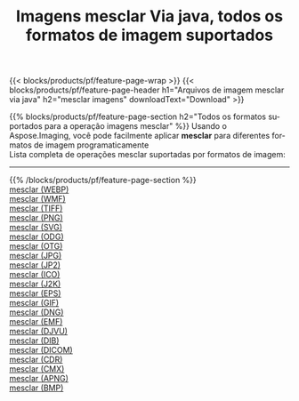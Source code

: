 ﻿---
title: Imagens mesclar Via java, todos os formatos de imagem suportados 
weight: 3920
url: /pt/java/merge 
lang: pt
langdirlevel: 2
locales: zh-hans,ja,it,ru,de,es,fr,nl,id,lt,pl,pt,vi,tr,ko,zh-hant,ar,hi,th,sv,cs,uk,he
description: Usando Aspose.Imaging, você pode facilmente imagens mesclar Via java
---

{{< blocks/products/pf/feature-page-wrap >}}
{{< blocks/products/pf/feature-page-header h1="Arquivos de imagem mesclar via java" h2="mesclar imagens" downloadText="Download" >}}


{{% blocks/products/pf/feature-page-section  h2="Todos os formatos suportados para a operação imagens mesclar" %}}
Usando o Aspose.Imaging, você pode facilmente aplicar **mesclar** para diferentes formatos de imagem programaticamente
<br/>
Lista completa de operações mesclar suportadas por formatos de imagem:
<hr/>
{{% /blocks/products/pf/feature-page-section %}}
<div class="container-fluid productfamilypage bg-gray">
    <div class="convertypes bg-gray agp-content section">
        <div class="container">
		<div class="row other-converters">
		    <div class='col-md-2 other-converter remove-lp remove-rp'><a href="/imaging/pt/java/merge/webp" >mesclar (WEBP)</a></div><div class='col-md-2 other-converter remove-lp remove-rp'><a href="/imaging/pt/java/merge/wmf" >mesclar (WMF)</a></div><div class='col-md-2 other-converter remove-lp remove-rp'><a href="/imaging/pt/java/merge/tiff" >mesclar (TIFF)</a></div><div class='col-md-2 other-converter remove-lp remove-rp'><a href="/imaging/pt/java/merge/png" >mesclar (PNG)</a></div><div class='col-md-2 other-converter remove-lp remove-rp'><a href="/imaging/pt/java/merge/svg" >mesclar (SVG)</a></div><div class='col-md-2 other-converter remove-lp remove-rp'><a href="/imaging/pt/java/merge/odg" >mesclar (ODG)</a></div><div class='col-md-2 other-converter remove-lp remove-rp'><a href="/imaging/pt/java/merge/otg" >mesclar (OTG)</a></div><div class='col-md-2 other-converter remove-lp remove-rp'><a href="/imaging/pt/java/merge/jpg" >mesclar (JPG)</a></div><div class='col-md-2 other-converter remove-lp remove-rp'><a href="/imaging/pt/java/merge/jp2" >mesclar (JP2)</a></div><div class='col-md-2 other-converter remove-lp remove-rp'><a href="/imaging/pt/java/merge/ico" >mesclar (ICO)</a></div><div class='col-md-2 other-converter remove-lp remove-rp'><a href="/imaging/pt/java/merge/j2k" >mesclar (J2K)</a></div><div class='col-md-2 other-converter remove-lp remove-rp'><a href="/imaging/pt/java/merge/eps" >mesclar (EPS)</a></div><div class='col-md-2 other-converter remove-lp remove-rp'><a href="/imaging/pt/java/merge/gif" >mesclar (GIF)</a></div><div class='col-md-2 other-converter remove-lp remove-rp'><a href="/imaging/pt/java/merge/dng" >mesclar (DNG)</a></div><div class='col-md-2 other-converter remove-lp remove-rp'><a href="/imaging/pt/java/merge/emf" >mesclar (EMF)</a></div><div class='col-md-2 other-converter remove-lp remove-rp'><a href="/imaging/pt/java/merge/djvu" >mesclar (DJVU)</a></div><div class='col-md-2 other-converter remove-lp remove-rp'><a href="/imaging/pt/java/merge/dib" >mesclar (DIB)</a></div><div class='col-md-2 other-converter remove-lp remove-rp'><a href="/imaging/pt/java/merge/dicom" >mesclar (DICOM)</a></div><div class='col-md-2 other-converter remove-lp remove-rp'><a href="/imaging/pt/java/merge/cdr" >mesclar (CDR)</a></div><div class='col-md-2 other-converter remove-lp remove-rp'><a href="/imaging/pt/java/merge/cmx" >mesclar (CMX)</a></div><div class='col-md-2 other-converter remove-lp remove-rp'><a href="/imaging/pt/java/merge/apng" >mesclar (APNG)</a></div><div class='col-md-2 other-converter remove-lp remove-rp'><a href="/imaging/pt/java/merge/bmp" >mesclar (BMP)</a></div>
                </div>
        </div>
    </div>
</div>
<br/>


